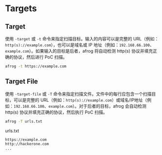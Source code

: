 # Targets

## Target

使用 `-target` 或 `-t` 命令来指定扫描目标。输入的内容可以是完整的 URL（例如：`http(s)://example.com`），也可以是域名或 IP 地址（例如：`192.168.66.100`、`example.com`）。如果输入的目标是后者，afrog 将自动检测 http(s) 协议并填充正确的协议，然后进行 PoC 扫描。

```sh
afrog -t https://example.com
```

## Target File

使用 `-target-file` 或 `-T` 命令来指定扫描文件。文件中的每行应包含一个扫描目标，可以是完整的 URL（例如：`http(s)://example.com`）或域名/IP地址（例如：`192.168.66.100`、`example.com`）。对于后者的目标，afrog 会自动检测 http(s) 协议并填充正确的协议，然后执行 PoC 扫描。

```sh
afrog -T urls.txt
```

urls.txt

```sh
https://example.com
http://hackerone.com
...
```
